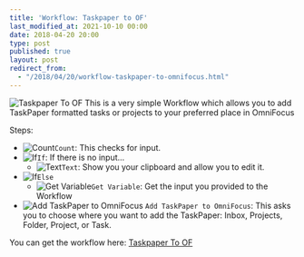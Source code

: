 ```yaml
---
title: 'Workflow: Taskpaper to OF'
last_modified_at: 2021-10-10 00:00
date: 2018-04-20 20:00
type: post
published: true
layout: post
redirect_from:
  - "/2018/04/20/workflow-taskpaper-to-omnifocus.html"
---
```

<img src="https://resources.rosemaryorchard.com/images/blog/workflow-taskpaper-to-omnifocus/workflow-taskpaper-to-of.png" alt="Taskpaper To OF"> This is a very simple Workflow which allows you to add TaskPaper formatted tasks or projects to your preferred place in OmniFocus  

<!--more-->

Steps:  
<ul>
<li><img src="https://resources.rosemaryorchard.com/images/workflow-icons/Calculator.png" alt="Count" class="workflow-icon"><code>Count</code>: This checks for input.</li>
<li><img src="https://resources.rosemaryorchard.com/images/workflow-icons/Scripting.png" alt="If" class="workflow-icon"><code>If</code>: If there is no input...
<ul>
<li><img src="https://resources.rosemaryorchard.com/images/workflow-icons/Text.png" alt="Text" class="workflow-icon"><code>Text</code>: Show you your clipboard and allow you to edit it.</li>
</ul>
</li>
<li><img src="https://resources.rosemaryorchard.com/images/workflow-icons/Scripting.png" alt="If" class="workflow-icon"><code>Else</code>
<ul>
<li><img src="https://resources.rosemaryorchard.com/images/workflow-icons/Variable.png" alt="Get Variable" class="workflow-icon"><code>Get Variable</code>: Get the input you provided to the Workflow</li>
</ul>
</li>
<li><img src="{{ "/assets/2018/04/" | absolute_url }}" alt="Add TaskPaper to OmniFocus" title="Add TaskPaper to OmniFocus" /> <code>Add TaskPaper to OmniFocus</code>: This asks you to choose where you want to add the TaskPaper: Inbox,  Projects, Folder, Project, or Task. </li>
</ul>
You can get the workflow here: <a href="https://workflow.is/workflows/10f57be46f3f4c3da9afca67be329c3d">Taskpaper To OF</a>  
